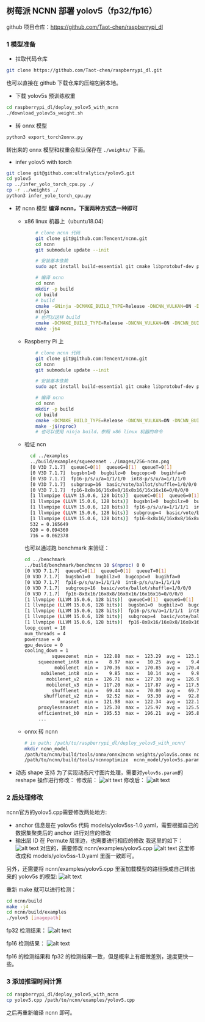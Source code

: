 ## 树莓派 NCNN 部署 yolov5（fp32/fp16）

github 项目仓库：https://github.com/Taot-chen/raspberrypi_dl


### 1 模型准备

* 拉取代码仓库
```bash
git clone https://github.com/Taot-chen/raspberrypi_dl.git
```
也可以直接在 github 下载仓库的压缩包到本地。

* 下载 yolov5s 预训练权重
```bash
cd raspberrypi_dl/deploy_yolov5_with_ncnn
./download_yolov5s_weight.sh
```

* 转 onnx 模型
```bash
python3 export_torch2onnx.py
```
转出来的 onnx 模型和权重会默认保存在 `./weights/` 下面。

* infer yolov5 with torch
```bash
git clone git@github.com:ultralytics/yolov5.git
cd yolov5
cp ../infer_yolo_torch_cpu.py ./
cp -r ../weights ./
python3 infer_yolo_torch_cpu.py
```

* 转 ncnn 模型
  **编译 ncnn，下面两种方式选一种即可**
  * x86 linux 机器上（ubuntu18.04）
    ```bash
        # clone ncnn 代码
        git clone git@github.com:Tencent/ncnn.git
        cd ncnn
        git submodule update --init

        # 安装基本依赖
        sudo apt install build-essential git cmake libprotobuf-dev protobuf-compiler libomp-dev libvulkan-dev vulkan-utils libopencv-dev

        # 编译 ncnn
        cd ncnn
        mkdir -p build
        cd build
        # build
        cmake -GNinja -DCMAKE_BUILD_TYPE=Release -DNCNN_VULKAN=ON -DNCNN_BUILD_EXAMPLES=ON ..
        ninja
        # 也可以这样 build
        cmake -DCMAKE_BUILD_TYPE=Release -DNCNN_VULKAN=ON -DNCNN_BUILD_EXAMPLES=ON ..
        make -j64
    ```
  * Raspberry Pi 上
    ```bash
        # clone ncnn 代码
        git clone git@github.com:Tencent/ncnn.git
        cd ncnn
        git submodule update --init

        # 安装基本依赖
        sudo apt install build-essential git cmake libprotobuf-dev protobuf-compiler libomp-dev libvulkan-dev vulkan-tools libopencv-dev

        # 编译 ncnn
        cd ncnn
        mkdir -p build
        cd build
        cmake -DCMAKE_BUILD_TYPE=Release -DNCNN_VULKAN=ON -DNCNN_BUILD_EXAMPLES=ON ..
        make -j$(nproc)
        # 也可以使用 ninja build，参照 x86 linux 机器的命令
    ```
  * 验证 ncn
    ```bash
      cd ../examples
      ../build/examples/squeezenet ../images/256-ncnn.png
      [0 V3D 7.1.7]  queueC=0[1]  queueG=0[1]  queueT=0[1]
      [0 V3D 7.1.7]  bugsbn1=0  bugbilz=0  bugcopc=0  bugihfa=0
      [0 V3D 7.1.7]  fp16-p/s/u/a=1/1/1/0  int8-p/s/u/a=1/1/1/0
      [0 V3D 7.1.7]  subgroup=16  basic/vote/ballot/shuffle=1/0/0/0
      [0 V3D 7.1.7]  fp16-8x8x16/16x8x8/16x8x16/16x16x16=0/0/0/0
      [1 llvmpipe (LLVM 15.0.6, 128 bits)]  queueC=0[1]  queueG=0[1]  queueT=0[1]
      [1 llvmpipe (LLVM 15.0.6, 128 bits)]  bugsbn1=0  bugbilz=0  bugcopc=0  bugihfa=0
      [1 llvmpipe (LLVM 15.0.6, 128 bits)]  fp16-p/s/u/a=1/1/1/1  int8-p/s/u/a=1/1/1/1
      [1 llvmpipe (LLVM 15.0.6, 128 bits)]  subgroup=4  basic/vote/ballot/shuffle=1/1/1/1
      [1 llvmpipe (LLVM 15.0.6, 128 bits)]  fp16-8x8x16/16x8x8/16x8x16/16x16x16=0/0/0/0
      532 = 0.165649
      920 = 0.094360
      716 = 0.062378
    ```
    也可以通过跑 benchmark 来验证：
    ```bash
    cd ../benchmark
    ../build/benchmark/benchncnn 10 $(nproc) 0 0
    [0 V3D 7.1.7]  queueC=0[1]  queueG=0[1]  queueT=0[1]
    [0 V3D 7.1.7]  bugsbn1=0  bugbilz=0  bugcopc=0  bugihfa=0
    [0 V3D 7.1.7]  fp16-p/s/u/a=1/1/1/0  int8-p/s/u/a=1/1/1/0
    [0 V3D 7.1.7]  subgroup=16  basic/vote/ballot/shuffle=1/0/0/0
    [0 V3D 7.1.7]  fp16-8x8x16/16x8x8/16x8x16/16x16x16=0/0/0/0
    [1 llvmpipe (LLVM 15.0.6, 128 bits)]  queueC=0[1]  queueG=0[1]  queueT=0[1]
    [1 llvmpipe (LLVM 15.0.6, 128 bits)]  bugsbn1=0  bugbilz=0  bugcopc=0  bugihfa=0
    [1 llvmpipe (LLVM 15.0.6, 128 bits)]  fp16-p/s/u/a=1/1/1/1  int8-p/s/u/a=1/1/1/1
    [1 llvmpipe (LLVM 15.0.6, 128 bits)]  subgroup=4  basic/vote/ballot/shuffle=1/1/1/1
    [1 llvmpipe (LLVM 15.0.6, 128 bits)]  fp16-8x8x16/16x8x8/16x8x16/16x16x16=0/0/0/0
    loop_count = 10
    num_threads = 4
    powersave = 0
    gpu_device = 0
    cooling_down = 1
              squeezenet  min =  122.88  max =  123.29  avg =  123.12
         squeezenet_int8  min =    8.97  max =   10.25  avg =    9.48
               mobilenet  min =  170.36  max =  170.85  avg =  170.47
          mobilenet_int8  min =    9.85  max =   10.14  avg =    9.97
            mobilenet_v2  min =  126.71  max =  127.30  avg =  126.93
            mobilenet_v3  min =  117.20  max =  117.87  avg =  117.53
              shufflenet  min =   69.44  max =   70.00  avg =   69.76
           shufflenet_v2  min =   92.52  max =   93.30  avg =   92.84
                 mnasnet  min =  121.98  max =  122.34  avg =  122.15
         proxylessnasnet  min =  125.30  max =  125.97  avg =  125.59
         efficientnet_b0  min =  195.53  max =  196.21  avg =  195.89
         ...
    ```



  * onnx 转 ncnn
    ```bash
    # in path: /path/to/raspberrypi_dl/deploy_yolov5_with_ncnn/
    mkdir ncnn_model
    /path/to/ncnn/build/tools/onnx/onnx2ncnn weights/yolov5s.onnx ncnn_model/yolov5s.param ncnn_model/yolov5s.bin
    /path/to/ncnn/build/tools/ncnnoptimize  ncnn_model/yolov5s.param ncnn_model/yolov5s.bin ncnn_model/yolov5s-opt.param ncnn_model/yolov5s-opt.bin 65536
    ```
* 动态 shape 支持
    为了实现动态尺寸图片处理，需要对`yolov5s.param`的 reshape 操作进行修改：
    修改前：
    ![alt text](./images/image-122.png)
    修改后：
    ![alt text](./images/image-123.png)


### 2 后处理修改

ncnn官方的yolov5.cpp需要修改两处地方:

* anchor 信息是在 yolov5s 代码 models/yolov5ss-1.0.yaml，需要根据自己的数据集聚类后的 anchor 进行对应的修改
* 输出层 ID 在 Permute 层里边，也需要进行相应的修改
我这里的如下：
  ![alt text](./images/{777E76A7-82AA-4B02-858E-39F49BD89DEA}.png)
  对应的，需要修改 ncnn/examples/yolov5.cpp
  ![alt text](./images/1730828542377.png)
  这里修改成和 models/yolov5ss-1.0.yaml 里面一致即可。

另外，还需要将 ncnn/examples/yolov5.cpp 里面加载模型的路径换成自己转出来的 yolov5s 的模型:
![alt text](./images/1730829616531.png)

重新 make 就可以进行检测：
```bash
cd ncnn/build
make -j4
cd ncnn/build/examples
./yolov5 [imagepath]
```
fp32 检测结果：
![alt text](./images/1730831632247.png)

fp16 检测结果：
![alt text](./images/1730831734861.png)

fp16 的检测结果和 fp32 的检测结果一致，但是概率上有细微差别，速度更快一些。

### 3 添加推理时间计算

```bash
cd raspberrypi_dl/deploy_yolov5_with_ncnn
cp yolov5.cpp /path/to/ncnn/examples/yolov5.cpp
```

之后再重新编译 ncnn 即可。